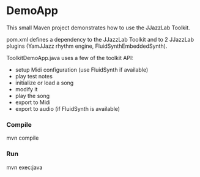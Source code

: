 # DemoApp

This small Maven project demonstrates how to use the JJazzLab Toolkit.

pom.xml defines a dependency to the JJazzLab Toolkit and to 2 JJazzLab plugins (YamJJazz rhythm engine, FluidSynthEmbeddedSynth).

ToolkitDemoApp.java uses a few of the toolkit API: 
- setup Midi configuration (use FluidSynth if available) 
- play test notes
- initialize or load a song
- modify it
- play the song
- export to Midi
- export to audio (if FluidSynth is available)

### Compile
mvn compile

### Run
mvn exec:java





